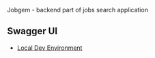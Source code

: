 Jobgem - backend part of jobs search application

## Swagger UI
- [Local Dev Environment](http://localhost:8888/swagger-ui/index.html)